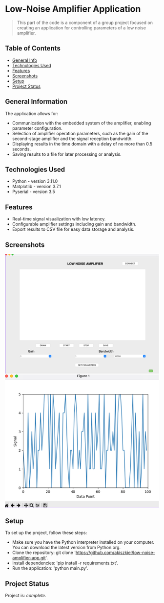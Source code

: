 # Low-Noise Amplifier Application
> This part of the code is a component of a group project focused on creating an application for controlling parameters of a low noise amplifier.

## Table of Contents
* [General Info](#general-information)
* [Technologies Used](#technologies-used)
* [Features](#features)
* [Screenshots](#screenshots)
* [Setup](#setup)
* [Project Status](#project-status)
<!-- * [License](#license) -->


## General Information
The application allows for:
- Communication with the embedded system of the amplifier, enabling parameter configuration.
- Selection of amplifier operation parameters, such as the gain of the second-stage amplifier and the signal reception bandwidth.
- Displaying results in the time domain with a delay of no more than 0.5 seconds.
- Saving results to a file for later processing or analysis.



## Technologies Used
- Python - version 3.11.0
- Matplotlib - version 3.7.1
- Pyserial - version 3.5


## Features
- Real-time signal visualization with low latency.
- Configurable amplifier settings including gain and bandwidth.
- Export results to CSV file for easy data storage and analysis.

## Screenshots
![Example screenshot](./images/gui.png)
![Example screenshot](./images/signal_visualization.png)
<!-- If you have screenshots you'd like to share, include them here. -->


## Setup
To set up the project, follow these steps:

- Make sure you have the Python interpreter installed on your computer. You can download the latest version from Python.org. 
- Clone the repository: git clone 'https://github.com/akiszkiel/low-noise-amplifier-app.git'.
- Install dependencies: 'pip install -r requirements.txt'.
- Run the application: 'python main.py'.


## Project Status
Project is: _complete_.

